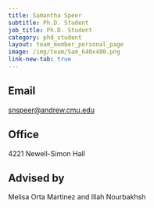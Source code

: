 ```yaml
---
title: Samantha Speer
subtitle: Ph.D. Student
job_title: Ph.D. Student
category: phd_student
layout: team_member_personal_page
image: /img/team/Sam_640x480.png
link-new-tab: true
---
```


## Email ## 
[snspeer@andrew.cmu.edu](mailto:snspeer@andrew.cmu.edu)

## Office ##
4221 Newell-Simon Hall

## Advised by ##
Melisa Orta Martinez and Illah Nourbakhsh